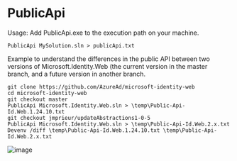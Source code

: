 # PublicApi

Usage:
Add PublicApi.exe to the execution path on your machine.

```Shell
PublicApi MySolution.sln > publicApi.txt
```

Example to understand the differences in the public API between two versions of Microsoft.Identity.Web (the current version in the master branch, and a future version in another branch.

```Shell
git clone https://github.com/AzureAd/microsoft-identity-web
cd microsoft-identity-web
git checkout master
PublicApi Microsoft.Identity.Web.sln > \temp\Public-Api-Id.Web.1.24.10.txt
git checkout jmprieur/updateAbstractions1-0-5
PublicApi Microsoft.Identity.Web.sln > \temp\Public-Api-Id.Web.2.x.txt
Devenv /diff \temp\Public-Api-Id.Web.1.24.10.txt \temp\Public-Api-Id.Web.2.x.txt 
```

![image](https://user-images.githubusercontent.com/13203188/206930964-9a91361b-f2b0-4644-9bdf-be922c21bd39.png)
